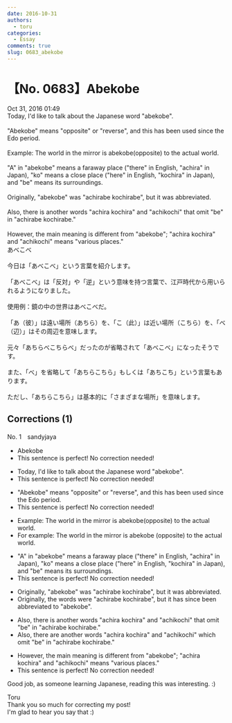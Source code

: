 ```yaml
---
date: 2016-10-31
authors:
  - toru
categories:
  - Essay
comments: true
slug: 0683_abekobe
---
```


# 【No. 0683】Abekobe
<div class="date">Oct 31, 2016 01:49</div>
<div id="post"><div id="body_show_ori">
Today, I'd like to talk about the Japanese word "abekobe".<br/><br/>"Abekobe" means "opposite" or "reverse", and this has been used since the Edo period.<br/><br/>Example: The world in the mirror is abekobe(opposite) to the actual world.<br/><br/>"A" in "abekobe" means a faraway place ("there" in English, "achira" in Japan), "ko" means a close place ("here" in English, "kochira" in Japan), and "be" means its surroundings.<br/><br/>Originally, "abekobe" was "achirabe kochirabe", but it was abbreviated.<br/><br/>Also, there is another words "achira kochira" and "achikochi" that omit "be" in "achirabe kochirabe."<br/><br/>However, the main meaning is different from "abekobe"; "achira kochira" and "achikochi" means "various places."
</div></div>

<!-- more -->

<div id="post_ja"><div id="body_show_mo">
あべこべ<br/><br/>今日は「あべこべ」という言葉を紹介します。<br/><br/>「あべこべ」は「反対」や「逆」という意味を持つ言葉で、江戸時代から用いられるようになりました。<br/><br/>使用例：鏡の中の世界はあべこべだ。<br/><br/>「あ（彼）」は遠い場所（あちら）を、「こ（此）」は近い場所（こちら）を、「べ（辺）」はその周辺を意味します。<br/><br/>元々「あちらべこちらべ」だったのが省略されて「あべこべ」になったそうです。<br/><br/>また、「べ」を省略して「あちらこちら」もしくは「あちこち」という言葉もあります。<br/><br/>ただし、「あちらこちら」は基本的に「さまざまな場所」を意味します。
</div></div>

## Corrections (1)
<div id="block"><div class="first_name"> No. 1　<span class="just_name">sandyjaya</span></div><div id="block2">
<ul class="correction_field">
<li class="incorrect">Abekobe</li>
<li class="corrected perfect">This sentence is perfect! No correction needed!</li>
</ul>
<ul class="correction_field">
<li class="incorrect">Today, I'd like to talk about the Japanese word "abekobe".</li>
<li class="corrected perfect">This sentence is perfect! No correction needed!</li>
</ul>
<ul class="correction_field">
<li class="incorrect">"Abekobe" means "opposite" or "reverse", and this has been used since the Edo period.</li>
<li class="corrected perfect">This sentence is perfect! No correction needed!</li>
</ul>
<ul class="correction_field">
<li class="incorrect">Example: The world in the mirror is abekobe(opposite) to the actual world.</li>
<li class="corrected correct">
<span class="f_red">For e</span>xample: The world in the mirror is abekobe (opposite) to the actual world.
</li>
</ul>
<ul class="correction_field">
<li class="incorrect">"A" in "abekobe" means a faraway place ("there" in English, "achira" in Japan), "ko" means a close place ("here" in English, "kochira" in Japan), and "be" means its surroundings.</li>
<li class="corrected perfect">This sentence is perfect! No correction needed!</li>
</ul>
<ul class="correction_field">
<li class="incorrect">Originally, "abekobe" was "achirabe kochirabe", but it was abbreviated.</li>
<li class="corrected correct">
Originally, the <span class="f_red">words were</span> "achirabe kochirabe", but it <span class="f_red">has since been</span> abbreviated <span class="f_red">to </span>"abekobe".
</li>
</ul>
<ul class="correction_field">
<li class="incorrect">Also, there is another words "achira kochira" and "achikochi" that omit "be" in "achirabe kochirabe."</li>
<li class="corrected correct">
Also, there <span class="f_red">are</span> another words "achira kochira" and "achikochi" <span class="f_red">which</span> omit "be" in "achirabe kochirabe."
</li>
</ul>
<ul class="correction_field">
<li class="incorrect">However, the main meaning is different from "abekobe"; "achira kochira" and "achikochi" means "various places."</li>
<li class="corrected perfect">This sentence is perfect! No correction needed!</li>
</ul>
<p class="comment_small">
 Good job, as someone learning Japanese, reading this was interesting. :)
</p>

</div><div class="name"><span class="just_name">Toru</span><br>
Thank you so much for correcting my post!<br/>I'm glad to hear you say that :)
</div>
</div>
